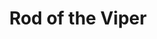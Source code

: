 ---
title: "Rod of the Viper"

item:
  aura: "Moderate necromancy"
  casterLevel: "10th"
  prerequisites:
    feats: ["{% feat_link craft-rod %}", "{% feat_link craft-magic-arms-and-armor %}"]
    spells: ["{% spell_link poison %}"]
    special: ["creator must be evil"]
  marketPrice: 19000
  description: |
    This rod strikes as a _+2 heavy mace_. Once per day, upon command, the head of the rod becomes that of an actual serpent for 10 minutes. During this period, any successful strike with the rod deals its usual damage and also poisons the creature hit. The poison deals {% die_roll 1 10 0 %} points of Constitution damage immediately (Fortitude DC 14 negates) and another {% die_roll 1 10 0 %} points of Constitution damage 1 minute later (Fortitude DC 14 negates). The rod only functions if its possessor is evil.
---